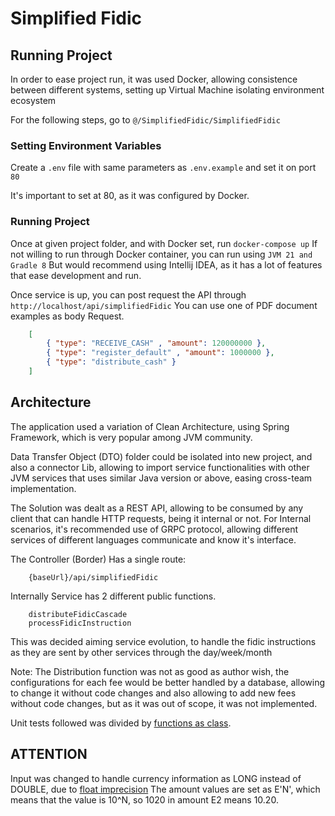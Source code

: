 # Simplified Fidic

## Running Project

In order to ease project run, it was used Docker, allowing consistence between
different systems, setting up Virtual Machine isolating environment ecosystem

For the following steps, go to `@/SimplifiedFidic/SimplifiedFidic`

### Setting Environment Variables

Create a `.env` file with same parameters as `.env.example` and set it on port `80`

It's important to set at 80, as it was configured by Docker.

### Running Project

Once at given project folder, and with Docker set, run `docker-compose up`
If not willing to run through Docker container, you can run using `JVM 21 and Gradle 8`
But would recommend using Intellij IDEA, as it has a lot of features that ease development and run.

Once service is up, you can post request the API through `http://localhost/api/simplifiedFidic`
You can use one of PDF document examples as body Request.

```JSON
    [
        { "type": "RECEIVE_CASH" , "amount": 120000000 },
        { "type": "register_default" , "amount": 1000000 },
        { "type": "distribute_cash" }
    ]

```

## Architecture

The application used a variation of Clean Architecture, using Spring Framework, which is very popular among JVM community.

Data Transfer Object (DTO) folder could be isolated into new project, and also a connector Lib, allowing to import service functionalities
with other JVM services that uses similar Java version or above, easing cross-team implementation.

The Solution was dealt as a REST API, allowing to be consumed by any client that can handle HTTP requests, being it internal or not.
For Internal scenarios, it's recommended use of GRPC protocol, allowing different services of different languages communicate and know it's interface.

The Controller (Border) Has a single route:

```http
    {baseUrl}/api/simplifiedFidic
```

Internally Service has 2 different public functions.

```
    distributeFidicCascade
    processFidicInstruction
```

This was decided aiming service evolution, to handle the fidic instructions as they are sent by other services through the day/week/month

Note:
The Distribution function was not as good as author wish, the configurations for each fee would be better handled by a database, allowing to change it without code changes
and also allowing to add new fees without code changes, but as it was out of scope, it was not implemented.

Unit tests followed was divided by [functions as class](https://www.linkedin.com/pulse/test-structure-continuous-integration-teixeira-soares-de-almeida-heaqf/).

## ATTENTION

Input was changed to handle currency information as LONG instead of DOUBLE, due to [float imprecision](https://communities.actian.com/s/article/Floating-Point-Numbers-Causes-of-Imprecision)
The amount values are set as E'N', which means that the value is 10^N, so 1020 in amount E2 means 10.20.
